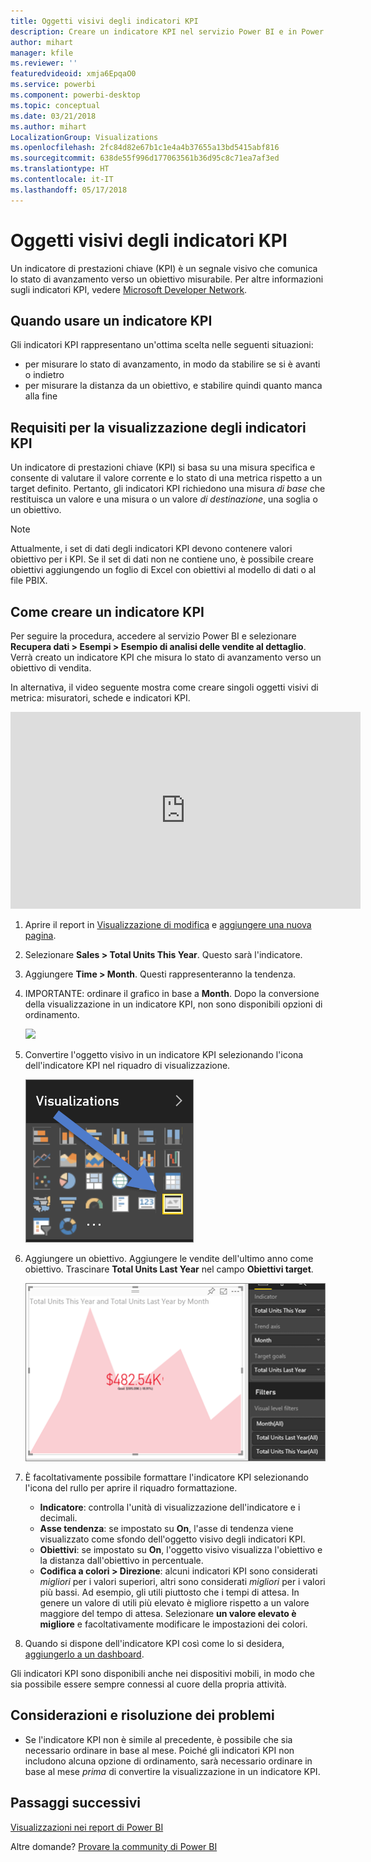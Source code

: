 ```yaml
---
title: Oggetti visivi degli indicatori KPI
description: Creare un indicatore KPI nel servizio Power BI e in Power BI Desktop
author: mihart
manager: kfile
ms.reviewer: ''
featuredvideoid: xmja6EpqaO0
ms.service: powerbi
ms.component: powerbi-desktop
ms.topic: conceptual
ms.date: 03/21/2018
ms.author: mihart
LocalizationGroup: Visualizations
ms.openlocfilehash: 2fc84d82e67b1c1e4a4b37655a13bd5415abf816
ms.sourcegitcommit: 638de55f996d177063561b36d95c8c71ea7af3ed
ms.translationtype: HT
ms.contentlocale: it-IT
ms.lasthandoff: 05/17/2018
---
```

# <a name="kpi-visuals"></a>Oggetti visivi degli indicatori KPI
Un indicatore di prestazioni chiave (KPI) è un segnale visivo che comunica lo stato di avanzamento verso un obiettivo misurabile. Per altre informazioni sugli indicatori KPI, vedere [Microsoft Developer Network](https://msdn.microsoft.com/library/hh272050).

## <a name="when-to-use-a-kpi"></a>Quando usare un indicatore KPI
Gli indicatori KPI rappresentano un'ottima scelta nelle seguenti situazioni:

* per misurare lo stato di avanzamento, in modo da stabilire se si è avanti o indietro
* per misurare la distanza da un obiettivo, e stabilire quindi quanto manca alla fine   

## <a name="kpi-visual-requirements"></a>Requisiti per la visualizzazione degli indicatori KPI
Un indicatore di prestazioni chiave (KPI) si basa su una misura specifica e consente di valutare il valore corrente e lo stato di una metrica rispetto a un target definito. Pertanto, gli indicatori KPI richiedono una misura *di base* che restituisca un valore e una misura o un valore *di destinazione*, una soglia o un obiettivo.

> [!NOTE]
> Attualmente, i set di dati degli indicatori KPI devono contenere valori obiettivo per i KPI. Se il set di dati non ne contiene uno, è possibile creare obiettivi aggiungendo un foglio di Excel con obiettivi al modello di dati o al file PBIX.
> 
> 

## <a name="how-to-create-a-kpi"></a>Come creare un indicatore KPI
Per seguire la procedura, accedere al servizio Power BI e selezionare **Recupera dati > Esempi > Esempio di analisi delle vendite al dettaglio**. Verrà creato un indicatore KPI che misura lo stato di avanzamento verso un obiettivo di vendita.

In alternativa, il video seguente mostra come creare singoli oggetti visivi di metrica: misuratori, schede e indicatori KPI.

<iframe width="560" height="315" src="https://www.youtube.com/embed/xmja6EpqaO0?list=PL1N57mwBHtN0JFoKSR0n-tBkUJHeMP2cP" frameborder="0" allowfullscreen></iframe>

1. Aprire il report in [Visualizzazione di modifica](service-reading-view-and-editing-view.md) e [aggiungere una nuova pagina](power-bi-report-add-page.md).    
2. Selezionare **Sales > Total Units This Year**.  Questo sarà l'indicatore.
3. Aggiungere **Time > Month**.  Questi rappresenteranno la tendenza.
4. IMPORTANTE: ordinare il grafico in base a **Month**. Dopo la conversione della visualizzazione in un indicatore KPI, non sono disponibili opzioni di ordinamento.

    ![](media/power-bi-visualization-kpi/power-bi-sort-by-month.png)
5. Convertire l'oggetto visivo in un indicatore KPI selezionando l'icona dell'indicatore KPI nel riquadro di visualizzazione.
   
    ![](media/power-bi-visualization-kpi/power-bi-kpi-icon.png)
6. Aggiungere un obiettivo. Aggiungere le vendite dell'ultimo anno come obiettivo. Trascinare **Total Units Last Year** nel campo **Obiettivi target**.
   
    ![](media/power-bi-visualization-kpi/power-bi-kpi.png)
7. È facoltativamente possibile formattare l'indicatore KPI selezionando l'icona del rullo per aprire il riquadro formattazione.
   
   * **Indicatore**: controlla l'unità di visualizzazione dell'indicatore e i decimali.
   * **Asse tendenza**: se impostato su **On**, l'asse di tendenza viene visualizzato come sfondo dell'oggetto visivo degli indicatori KPI.  
   * **Obiettivi**: se impostato su **On**, l'oggetto visivo visualizza l'obiettivo e la distanza dall'obiettivo in percentuale.
   * **Codifica a colori > Direzione**: alcuni indicatori KPI sono considerati *migliori* per i valori superiori, altri sono considerati *migliori* per i valori più bassi. Ad esempio, gli utili piuttosto che i tempi di attesa. In genere un valore di utili più elevato è migliore rispetto a un valore maggiore del tempo di attesa. Selezionare **un valore elevato è migliore** e facoltativamente modificare le impostazioni dei colori.

1. Quando si dispone dell'indicatore KPI così come lo si desidera, [aggiungerlo a un dashboard](service-dashboard-pin-tile-from-report.md).

Gli indicatori KPI sono disponibili anche nei dispositivi mobili, in modo che sia possibile essere sempre connessi al cuore della propria attività.

## <a name="considerations-and-troubleshooting"></a>Considerazioni e risoluzione dei problemi
* Se l'indicatore KPI non è simile al precedente, è possibile che sia necessario ordinare in base al mese. Poiché gli indicatori KPI non includono alcuna opzione di ordinamento, sarà necessario ordinare in base al mese *prima* di convertire la visualizzazione in un indicatore KPI.

## <a name="next-steps"></a>Passaggi successivi

[Visualizzazioni nei report di Power BI](power-bi-report-visualizations.md)

Altre domande? [Provare la community di Power BI](http://community.powerbi.com/)

